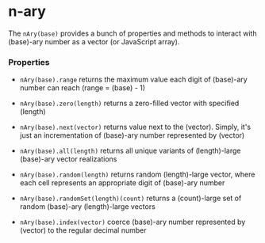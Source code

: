 # n-ary

The `nAry(base)` provides a bunch of properties and methods to interact with (base)-ary number as a vector (or JavaScript array).

### Properties

* `nAry(base).range` returns the maximum value each digit of (base)-ary number can reach (range = (base) - 1)

* `nAry(base).zero(length)` returns a zero-filled vector with specified (length)

* `nAry(base).next(vector)` returns value next to the (vector). Simply, it's just an incrementation of (base)-ary number represented by (vector)

* `nAry(base).all(length)` returns all unique variants of (length)-large (base)-ary vector realizations

* `nAry(base).random(length)` returns random (length)-large vector, where each cell represents an appropriate digit of (base)-ary number

* `nAry(base).randomSet(length)(count)` returns a (count)-large set of random (base)-ary (length)-large vectors

* `nAry(base).index(vector)` coerce (base)-ary number represented by (vector) to the regular decimal number
